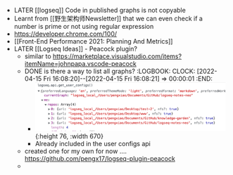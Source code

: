 - LATER [[logseq]] Code in published graphs is not copyable
- Learnt from [[野生架构师Newsletter]] that we can even check if a number is prime or not using regular expression
- https://developer.chrome.com/100/
- [[Front-End Performance 2021: Planning And Metrics]]
- LATER [[Logseq Ideas]] - Peacock plugin?
	- similar to https://marketplace.visualstudio.com/items?itemName=johnpapa.vscode-peacock
	- DONE is there a way to list all graphs?
	  :LOGBOOK:
	  CLOCK: [2022-04-15 Fri 16:08:20]--[2022-04-15 Fri 16:08:21] =>  00:00:01
	  :END:
		- ![image.png](../assets/image_1650010076639_0.png){:height 76, :width 670}
		- Already included in the user configs api
	- created one for my own for now .... https://github.com/pengx17/logseq-plugin-peacock
	-